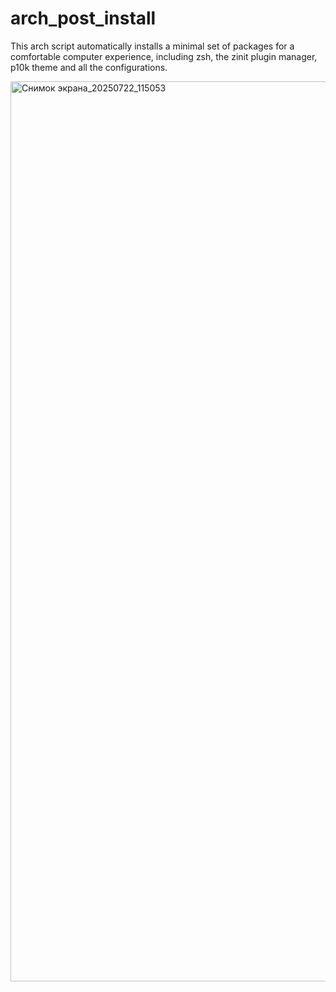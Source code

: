 # arch_post_install
This arch script automatically installs a minimal set of packages for a comfortable computer experience, including zsh, the zinit plugin manager, p10k theme and all the configurations.

<img width="2560" height="1440" alt="Снимок экрана_20250722_115053" src="https://github.com/user-attachments/assets/69694fbd-91ee-4d3a-9b16-e15848e9ab7b" />
